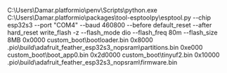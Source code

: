 C:\Users\Damar\.platformio\penv\Scripts\python.exe C:\Users\Damar\.platformio\packages\tool-esptoolpy\esptool.py --chip esp32s3 --port "COM4" --baud 460800 --before default_reset --after hard_reset write_flash -z --flash_mode dio --flash_freq 80m --flash_size 8MB 0x0000 custom_boot\bootloader.bin 0x8000 .pio\build\adafruit_feather_esp32s3_nopsram\partitions.bin 0xe000 custom_boot\boot_app0.bin 0x2d0000 custom_boot\tinyuf2.bin 0x10000 .pio\build\adafruit_feather_esp32s3_nopsram\firmware.bin